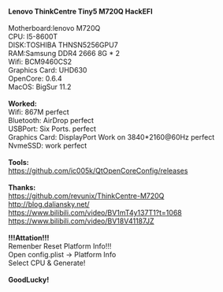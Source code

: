 <b>Lenovo ThinkCentre Tiny5 M720Q HackEFI</b>
<br><br>
Motherboard:lenovo M720Q</b><br>
CPU: I5-8600T<br>
DISK:TOSHIBA THNSN5256GPU7<br>
RAM:Samsung DDR4 2666 8G * 2<br>
Wifi: BCM9460CS2<br>
Graphics Card: UHD630<br>
OpenCore: 0.6.4<br>
MacOS: BigSur 11.2<br>
<br>
<b>Worked:</b> <br>
Wifi: 867M perfect<br>
Bluetooth: AirDrop perfect<br>
USBPort: Six Ports. perfect<br>
Graphics Card: DisplayPort Work on 3840*2160@60Hz perfect<br>
NvmeSSD: work perfect<br>
<br>
<b>Tools:</b><br>
https://github.com/ic005k/QtOpenCoreConfig/releases<br>
<br>
<b>Thanks:</b><br>
https://github.com/revunix/ThinkCentre-M720Q<br>
http://blog.daliansky.net/<br>
https://www.bilibili.com/video/BV1mT4y137T1?t=1068<br>
https://www.bilibili.com/video/BV18V41187JZ<br>
<br>
<b>!!!Attation!!!</b><br>
Remenber Reset Platform Info!!!<br>
Open config.plist -> Platform Info<br>
Select CPU & Generate!<br>
<br>
<b>GoodLucky!</b><br>
